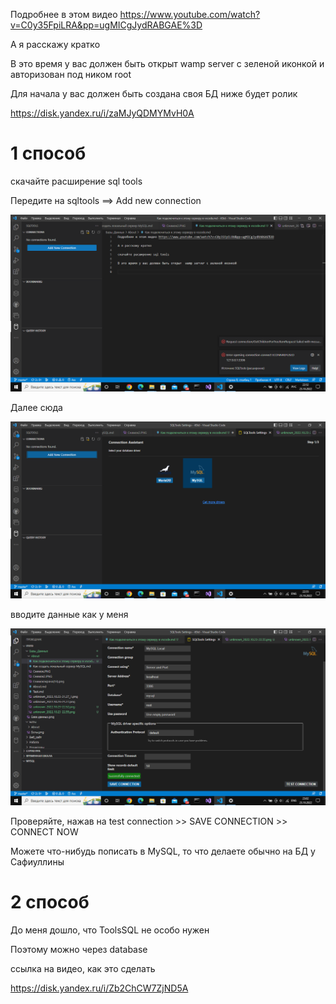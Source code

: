 Подробнее в этом видео https://www.youtube.com/watch?v=C0y35FpiLRA&pp=ugMICgJydRABGAE%3D

А я расскажу кратко

В это время у вас должен быть открыт  wamp server с зеленой иконкой и авторизован под ником root

Для начала у вас должен быть создана своя БД ниже будет ролик

https://disk.yandex.ru/i/zaMJyQDMYMvH0A

# 1 способ

скачайте расширение sql tools

Передите на sqltools ==> Add new connection

![image info](/Базы_Данных\About\img\unknown_2022.10.23-22.52.png)

Далее сюда

![image info](/Базы_Данных\About\img\unknown_2022.10.23-22.55.png)

вводите данные как у меня

![image info](/Базы_Данных\About\img\unknown_2022.10.23-23.02.png)

Проверяйте, нажав на test connection >> SAVE CONNECTION >> CONNECT NOW

Можете что-нибудь пописать в MySQL, то что делаете обычно на БД у Сафиуллины

# 2 способ

До меня дошло, что ToolsSQL не особо нужен

Поэтому можно через database 

ссылка на видео, как это сделать

https://disk.yandex.ru/i/Zb2ChCW7ZjND5A